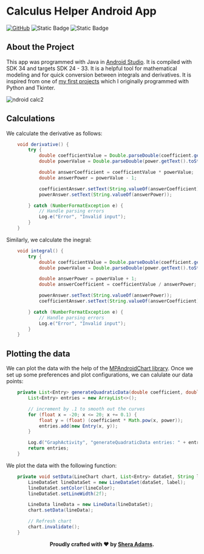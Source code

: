 # Calculus Helper Android App

[![GitHub](https://img.shields.io/github/license/sheraadams/Calculus-Helper-Android-App)](https://img.shields.io/github/license/sheraadams/Calculus-Helper-Android-App) 
![Static Badge](https://img.shields.io/badge/MP%20Android%20-%20Chart%20-%20blue?link=https%3A%2F%2Fgithub.com%2FPhilJay%2FMPAndroidChart)
![Static Badge](https://img.shields.io/badge/Android%20-%20Studio%20-%20purple?link=https%3A%2F%2Fdeveloper.android.com%2Fstudio)




## About the Project
This app was programmed with Java in [Android Studio](https://developer.android.com/studio). It is compiled with SDK 34 and targets SDK 24 - 33. It is a helpful tool for mathematical modeling and for quick conversion between integrals and derivatives. It is inspired from one of [my first projects](https://github.com/sheraadams/Simple-RSA-Mesage-Encryption) which I originally programmed with Python and Tkinter. 

![ndroid calc2](https://github.com/sheraadams/Calculus-Helper-Android-App/assets/110789514/cc4e1d05-2cad-4565-aeda-3514f5b57e38)

## Calculations

We calculate the derivative as follows: 
```java
    void derivative() {
        try {
            double coefficientValue = Double.parseDouble(coefficient.getText().toString());
            double powerValue = Double.parseDouble(power.getText().toString());

            double answerCoefficient = coefficientValue * powerValue;
            double answerPower = powerValue - 1;

            coefficientAnswer.setText(String.valueOf(answerCoefficient));
            powerAnswer.setText(String.valueOf(answerPower));

        } catch (NumberFormatException e) {
            // Handle parsing errors
            Log.e("Error", "Invalid input");
        }
    }
```
Similarly, we calculate the inegral:
```java
    void integral() {
        try {
            double coefficientValue = Double.parseDouble(coefficient.getText().toString());
            double powerValue = Double.parseDouble(power.getText().toString());

            double answerPower = powerValue + 1;
            double answerCoefficient = coefficientValue / answerPower;

            powerAnswer.setText(String.valueOf(answerPower));
            coefficientAnswer.setText(String.valueOf(answerCoefficient));

        } catch (NumberFormatException e) {
            // Handle parsing errors
            Log.e("Error", "Invalid input");
        }
    }
```
## Plotting the data

We can plot the data with the help of the [MPAndroidChart library](https://github.com/PhilJay/MPAndroidChart/tree/master). Once we set up some preferences and plot configurations, we can calulate our data points: 
```java
    private List<Entry> generateQuadraticData(double coefficient, double power) {
        List<Entry> entries = new ArrayList<>();

        // increment by .1 to smooth out the curves
        for (float x = -20; x <= 20; x += 0.1) {
            float y = (float) (coefficient * Math.pow(x, power));
            entries.add(new Entry(x, y));
        }

        Log.d("GraphActivity", "generateQuadraticData entries: " + entries);
        return entries;
    }
```

We plot the data with the following function: 
```java
    private void setData(LineChart chart, List<Entry> dataSet, String label, int lineColor) {
        LineDataSet lineDataSet = new LineDataSet(dataSet, label);
        lineDataSet.setColor(lineColor);
        lineDataSet.setLineWidth(2f);

        LineData lineData = new LineData(lineDataSet);
        chart.setData(lineData);

        // Refresh chart
        chart.invalidate();
    }
```

<div style="text-align: center;">
  <p><strong>Proudly crafted with ❤️ by <a href="https://github.com/sheraadams" target="_blank">Shera Adams</a>.</strong></p>
</div>

